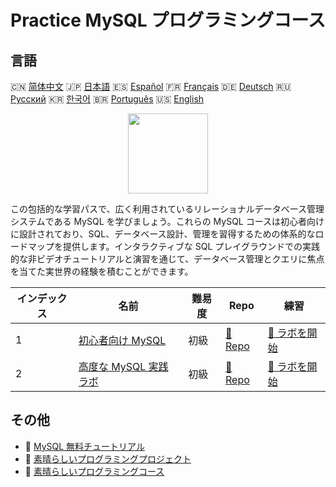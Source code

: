 # Practice MySQL プログラミングコース

## 言語

🇨🇳 [简体中文](README_zh.md) 🇯🇵 [日本語](README_ja.md) 🇪🇸 [Español](README_es.md) 🇫🇷 [Français](README_fr.md) 🇩🇪 [Deutsch](README_de.md) 🇷🇺 [Русский](README_ru.md) 🇰🇷 [한국어](README_ko.md) 🇧🇷 [Português](README_pt.md) 🇺🇸 [English](README.md) 

<div align="center">
<img width="128px" src="https://file.labex.io/path/3JJy1bOBmUoZ.png">
</div>

この包括的な学習パスで、広く利用されているリレーショナルデータベース管理システムである MySQL を学びましょう。これらの MySQL コースは初心者向けに設計されており、SQL、データベース設計、管理を習得するための体系的なロードマップを提供します。インタラクティブな SQL プレイグラウンドでの実践的な非ビデオチュートリアルと演習を通じて、データベース管理とクエリに焦点を当てた実世界の経験を積むことができます。

|   インデックス | 名前                                                                               | 難易度   | Repo                                                                   | 練習                                                                       |
|----------------|------------------------------------------------------------------------------------|----------|------------------------------------------------------------------------|----------------------------------------------------------------------------|
|              1 | [初心者向け MySQL](https://labex.io/ja/courses/mysql-for-beginners)                | 初級     | [🔗 Repo](https://github.com/labex-labs/mysql-for-beginners)           | [🚀 ラボを開始](https://labex.io/ja/courses/mysql-for-beginners)           |
|              2 | [高度な MySQL 実践ラボ](https://labex.io/ja/courses/advanced-mysql-practical-labs) | 初級     | [🔗 Repo](https://github.com/labex-labs/advanced-mysql-practical-labs) | [🚀 ラボを開始](https://labex.io/ja/courses/advanced-mysql-practical-labs) |

## その他

- 🔗 [MySQL 無料チュートリアル](https://github.com/labex-labs/mysql-free-tutorials)
- 🔗 [素晴らしいプログラミングプロジェクト](https://github.com/labex-labs/awesome-programming-projects)
- 🔗 [素晴らしいプログラミングコース](https://github.com/labex-labs/awesome-programming-courses)

